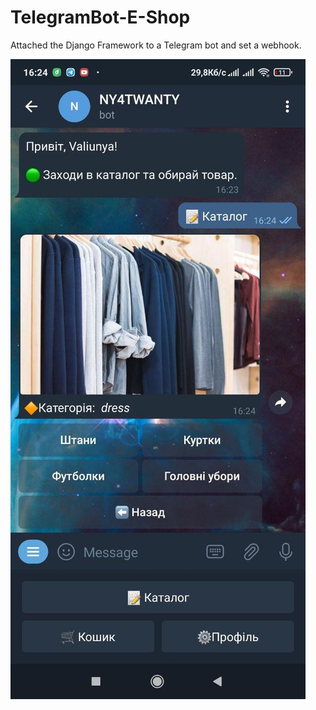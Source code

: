 # TelegramBot-E-Shop
Attached the Django Framework to a Telegram bot and set a webhook.

![view](https://github.com/valentynvovchak/TelegramBot-E-Shop/blob/main/2_.jpg?raw=true)
